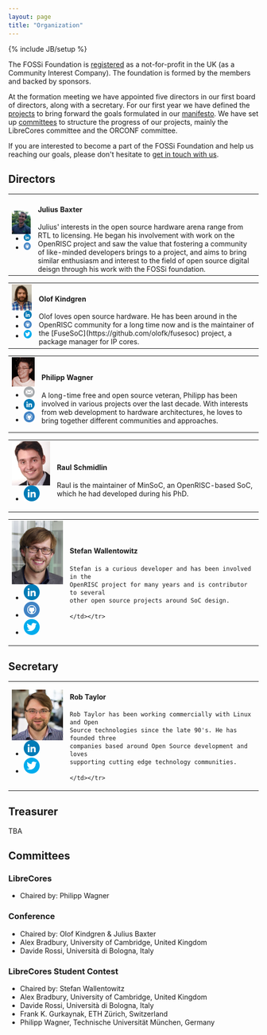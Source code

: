 ```yaml
---
layout: page
title: "Organization"
---
```

{% include JB/setup %}

The FOSSi Foundation is
[registered](https://beta.companieshouse.gov.uk/company/09848956) as a
not-for-profit in the UK (as a Community Interest Company). The
foundation is formed by the members and backed by sponsors.

At the formation meeting we have appointed five directors in our first
board of directors, along with a secretary. For our first year we have
defined the [projects](/projects.html) to bring forward the goals
formulated in our [manifesto](/manifesto.html). We have set up
[committees](#committees) to structure the progress of our projects,
mainly the LibreCores committee and the ORCONF committee.

If you are interested to become a part of the FOSSi Foundation and
help us reaching our goals, please don't hesitate to
[get in touch with us](/getinvolved.html).


## Directors

<a name="julius"/>
<table cellpadding="10">
	<tr><td><img src="/assets/people/JuliusBaxter.jpg" align="left" width="120px">
	<ul class="share-buttons">
	<li><a href="https://www.linkedin.com/in/julius-baxter-78840223"><img title="Visit my LinkedIn profile" src="/assets/flat_web_icon_set/color/LinkedIn.png"></a></li>
	<li><a href="https://github.com/juliusbaxter"><img title="Visit my GitHub account" src="/assets/flat_web_icon_set/color/Github.png"></a></li>
	</ul></td>
	<td><h4>Julius Baxter</h4>
	Julius' interests in the open source hardware arena range from RTL to licensing. He began his involvement with work on the OpenRISC project and saw the value that fostering a community of like-minded developers brings to a project, and aims to bring similar enthusiasm and interest to the field of open source digital deisgn through his work with the FOSSi foundation.
	</td></tr>
</table>

<a name="olof"/>
<table cellpadding="10">
	<tr><td><img src="/assets/people/OlofKindgren.jpg" align="left" width="120px">
	<ul class="share-buttons">
	<li><a href="https://www.linkedin.com/in/olofkindgren"><img title="Visit my LinkedIn profile" src="/assets/flat_web_icon_set/color/LinkedIn.png"></a></li>
	<li><a href="https://github.com/olofk/"><img title="Visit my GitHub account" src="/assets/flat_web_icon_set/color/Github.png"></a></li>
	<li><a href="https://twitter.com/OlofKindgren"><img title="Visit my Twitter account" src="/assets/flat_web_icon_set/color/Twitter.png"></a></li>
	</ul></td>
	<td><h4>Olof Kindgren</h4>
	Olof loves open source hardware. He has been around in the OpenRISC community for a long time now and is the maintainer of the [FuseSoC](https://github.com/olofk/fusesoc) project, a package manager for IP cores.
	</td></tr>
</table>

<a name="philipp"/>
<table cellpadding="10">
	<tr><td><img src="/assets/people/PhilippWagner.jpg" align="left" width="120px">
	<ul class="share-buttons">
	<li><a href="mailto:mail@philipp-wagner.com"><img title="Send me an email" src="/assets/flat_web_icon_set/color/Email.png"/></a></li>
	<li><a href="https://www.linkedin.com/in/imphil"><img title="Visit my LinkedIn profile" src="/assets/flat_web_icon_set/color/LinkedIn.png"/></a></li>
	<li><a href="https://github.com/imphil"><img title="Visit my GitHub account" src="/assets/flat_web_icon_set/color/Github.png"/></a></li>
	</ul></td>
	<td>
	<h4>Philipp Wagner</h4>
	A long-time free and open source veteran, Philipp has been involved in various projects over the last decade. With interests from web development to hardware architectures, he loves to bring together different communities and approaches.
	</td></tr>
</table>

<a name="raul"/>
<table cellpadding="10">
	<tr><td><img src="/assets/people/RaulSchmidlin.jpg" align="left" width="120px">
	<ul class="share-buttons">
	<li><a href="https://www.linkedin.com/in/raul-schmidlin-5205367"><img title="Visit my LinkedIn profile" src="/assets/flat_web_icon_set/color/LinkedIn.png"></a></li>
	</ul></td>
	<td><h4>Raul Schmidlin</h4>
	Raul is the maintainer of MinSoC, an OpenRISC-based SoC, which he had developed during his PhD.
	</td></tr>
</table>

<a name="wallento"/>
<table cellpadding="10">
	<tr><td><img src="/assets/people/StefanWallentowitz.png" align="left" width="120px">
	<ul class="share-buttons">
	<li><a href="https://www.linkedin.com/in/wallento"><img title="Visit my LinkedIn profile" src="/assets/flat_web_icon_set/color/LinkedIn.png"></a></li>
	<li><a href="https://github.com/wallento/"><img title="Visit my GitHub account" src="/assets/flat_web_icon_set/color/Github.png"></a></li>
	<li><a href="https://twitter.com/wallento"><img title="Visit my Twitter account" src="/assets/flat_web_icon_set/color/Twitter.png"></a></li>
	</ul></td>
	<td><h4>Stefan Wallentowitz</h4>

	Stefan is a curious developer and has been involved in the
    OpenRISC project for many years and is contributor to several
    other open source projects around SoC design.

	</td></tr>
</table>

## Secretary

<table cellpadding="10">
	<tr><td><img src="/assets/people/RobTaylor.jpg" align="left" width="120px">
	<ul class="share-buttons">
	<li><a href="https://www.linkedin.com/in/robtaylor78"><img title="Visit my LinkedIn profile" src="/assets/flat_web_icon_set/color/LinkedIn.png"></a></li>
	<li><a href="https://twitter.com/robtaylor78"><img title="Visit my Twitter account" src="/assets/flat_web_icon_set/color/Twitter.png"></a></li>
	</ul></td>
	<td><h4>Rob Taylor</h4>

	Rob Taylor has been working commercially with Linux and Open
    Source technologies since the late 90's. He has founded three
    companies based around Open Source development and loves
    supporting cutting edge technology communities.

	</td></tr>
</table>

## Treasurer

TBA

## Committees

### LibreCores

* Chaired by: Philipp Wagner

### Conference

* Chaired by: Olof Kindgren & Julius Baxter
* Alex Bradbury, University of Cambridge, United Kingdom
* Davide Rossi, Università di Bologna, Italy

### LibreCores Student Contest

* Chaired by: Stefan Wallentowitz
* Alex Bradbury, University of Cambridge, United Kingdom
* Davide Rossi, Università di Bologna, Italy
* Frank K. Gurkaynak, ETH Zürich, Switzerland
* Philipp Wagner, Technische Universität München, Germany

